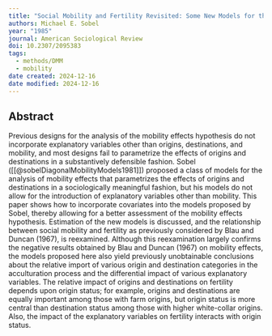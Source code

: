 ```yaml
---
title: "Social Mobility and Fertility Revisited: Some New Models for the Analysis of the Mobility Effects Hypothesis"
authors: Michael E. Sobel
year: "1985"
journal: American Sociological Review
doi: 10.2307/2095383
tags:
  - methods/DMM
  - mobility
date created: 2024-12-16
date modified: 2024-12-16
---
```


## Abstract

Previous designs for the analysis of the mobility effects hypothesis do not incorporate explanatory variables other than origins, destinations, and mobility, and most designs fail to parametrize the effects of origins and destinations in a substantively defensible fashion. Sobel ([[@sobelDiagonalMobilityModels1981]]) proposed a class of models for the analysis of mobility effects that parametrizes the effects of origins and destinations in a sociologically meaningful fashion, but his models do not allow for the introduction of explanatory variables other than mobility. This paper shows how to incorporate covariates into the models proposed by Sobel, thereby allowing for a better assessment of the mobility effects hypothesis. Estimation of the new models is discussed, and the relationship between social mobility and fertility as previously considered by Blau and Duncan (1967), is reexamined. Although this reexamination largely confirms the negative results obtained by Blau and Duncan (1967) on mobility effects, the models proposed here also yield previously unobtainable conclusions about the relative import of various origin and destination categories in the acculturation process and the differential impact of various explanatory variables. The relative impact of origins and destinations on fertility depends upon origin status; for example, origins and destinations are equally important among those with farm origins, but origin status is more central than destination status among those with higher white-collar origins. Also, the impact of the explanatory variables on fertility interacts with origin status.
